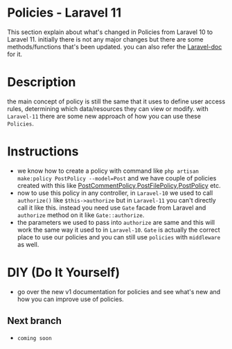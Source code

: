 # Policies - Laravel 11

This section explain about what's changed in Policies from Laravel 10 to Laravel 11. initially there is not any major changes but there are some methods/functions that's been updated. you can also refer the [Laravel-doc](https://laravel.com/docs/11.x/authorization#creating-policies) for it.

# Description

the main concept of policy is still the same that it uses to define user access rules, determining which data/resources they can view or modify. with `Laravel-11` there are some new approach of how you can use these `Policies`.


# Instructions
- we know how to create a policy with command like `php artisan make:policy PostPolicy --model=Post` and we have couple of policies created with this like [PostCommentPolicy](app/Policies/PostCommentPolicy.php),[PostFilePolicy](app/Policies/PostFilePolicy.php),[PostPolicy](app/Policies/PostPolicy.php) etc.
- now to use this policy in any controller, in `Laravel-10` we used to call `authorize()` like `$this->authorize` but in `Laravel-11` you can't directly call it like this. instead you need use `Gate` facade from Laravel and `authorize` method on it like `Gate::authorize`.
- the parameters we used to pass into `authorize` are same and this will work the same way it used to in `Laravel-10`. `Gate` is actually the correct place to use our policies and you can still use `policies` with `middleware` as well.

# DIY (Do It Yourself)
- go over the new v1 documentation for policies and see what's new and how you can improve use of policies.

## Next branch
 - `coming soon`
